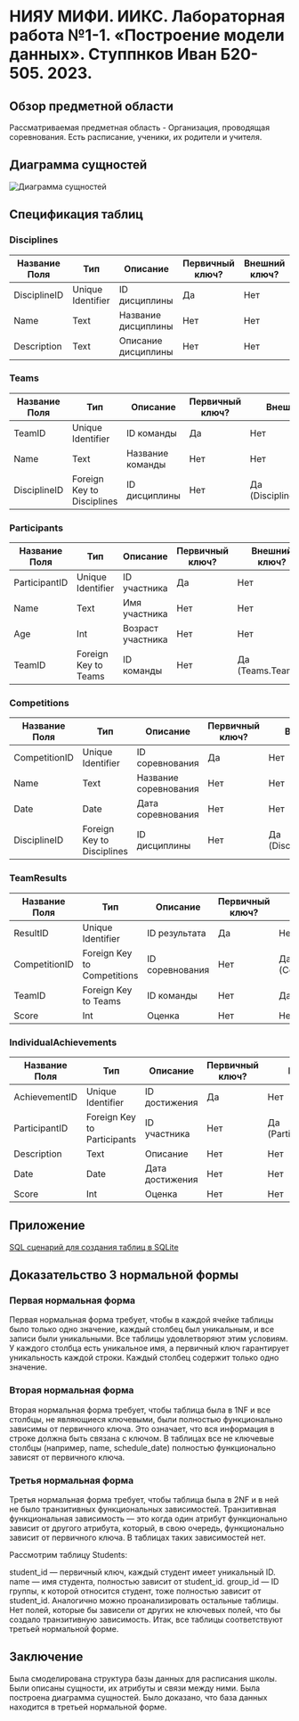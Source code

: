 # НИЯУ МИФИ. ИИКС. Лабораторная работа №1-1. «Построение модели данных». Ступпнков Иван Б20-505. 2023.
## Обзор предметной области

Рассматриваемая предметная область - Организация, проводящая соревнования. Есть расписание, ученики, их родители и учителя.

## Диаграмма сущностей

![Диаграмма сущностей](./school.png)

## Спецификация таблиц

### Disciplines

| Название Поля   | Тип                        | Описание                          | Первичный ключ? | Внешний ключ? |
|-----------------|----------------------------|----------------------------------|-----------------|---------------|
| DisciplineID    | Unique Identifier          | ID дисциплины                     | Да              | Нет           |
| Name            | Text                       | Название дисциплины               | Нет             | Нет           |
| Description     | Text                       | Описание дисциплины               | Нет             | Нет           |

### Teams

| Название Поля   | Тип                        | Описание                          | Первичный ключ? | Внешний ключ?             |
|-----------------|----------------------------|----------------------------------|-----------------|---------------------------|
| TeamID          | Unique Identifier          | ID команды                        | Да              | Нет                       |
| Name            | Text                       | Название команды                  | Нет             | Нет                       |
| DisciplineID    | Foreign Key to Disciplines | ID дисциплины                     | Нет             | Да (Disciplines.DisciplineID) |

### Participants

| Название Поля   | Тип                        | Описание                          | Первичный ключ? | Внешний ключ?         |
|-----------------|----------------------------|----------------------------------|-----------------|-----------------------|
| ParticipantID   | Unique Identifier          | ID участника                      | Да              | Нет                   |
| Name            | Text                       | Имя участника                     | Нет             | Нет                   |
| Age             | Int                        | Возраст участника                 | Нет             | Нет                   |
| TeamID          | Foreign Key to Teams       | ID команды                        | Нет             | Да (Teams.TeamID)      |

### Competitions

| Название Поля   | Тип                        | Описание                          | Первичный ключ? | Внешний ключ?                 |
|-----------------|----------------------------|----------------------------------|-----------------|---------------------------|
| CompetitionID   | Unique Identifier          | ID соревнования                   | Да              | Нет                       |
| Name            | Text                       | Название соревнования             | Нет             | Нет                       |
| Date            | Date                       | Дата соревнования                 | Нет             | Нет                       |
| DisciplineID    | Foreign Key to Disciplines | ID дисциплины                     | Нет             | Да (Disciplines.DisciplineID) |

### TeamResults

| Название Поля   | Тип                        | Описание                          | Первичный ключ? | Внешний ключ?                 |
|-----------------|----------------------------|----------------------------------|-----------------|---------------------------|
| ResultID        | Unique Identifier          | ID результата                     | Да              | Нет                       |
| CompetitionID   | Foreign Key to Competitions| ID соревнования                   | Нет             | Да (Competitions.CompetitionID)|
| TeamID          | Foreign Key to Teams       | ID команды                        | Нет             | Да (Teams.TeamID)          |
| Score           | Int                        | Оценка                           | Нет             | Нет                       |

### IndividualAchievements

| Название Поля   | Тип                        | Описание                          | Первичный ключ? | Внешний ключ?                     |
|-----------------|----------------------------|----------------------------------|-----------------|---------------------------|
| AchievementID   | Unique Identifier          | ID достижения                     | Да              | Нет                       |
| ParticipantID   | Foreign Key to Participants| ID участника                      | Нет             | Да (Participants.ParticipantID)|
| Description     | Text                       | Описание                          | Нет             | Нет                       |
| Date            | Date                       | Дата достижения                   | Нет             | Нет                       |
| Score           | Int                        | Оценка                           | Нет             | Нет                       |







## Приложение
[SQL сценарий для создания таблиц в SQLite](./organization.sql)

## Доказательство 3 нормальной формы

### Первая нормальная форма

Первая нормальная форма требует, чтобы в каждой ячейке таблицы было только одно значение, каждый столбец был уникальным, и все записи были уникальными. Все таблицы удовлетворяют этим условиям. У каждого столбца есть уникальное имя, а первичный ключ гарантирует уникальность каждой строки. Каждый столбец содержит только одно значение.

### Вторая нормальная форма

Вторая нормальная форма требует, чтобы таблица была в 1NF и все столбцы, не являющиеся ключевыми, были полностью функционально зависимы от первичного ключа. Это означает, что вся информация в строке должна быть связана с ключом. В таблицах все не ключевые столбцы (например, name, schedule_date) полностью функционально зависят от первичного ключа.

### Третья нормальная форма

Третья нормальная форма требует, чтобы таблица была в 2NF и в ней не было транзитивных функциональных зависимостей. Транзитивная функциональная зависимость — это когда один атрибут функционально зависит от другого атрибута, который, в свою очередь, функционально зависит от первичного ключа. В таблицах таких зависимостей нет.

Рассмотрим таблицу Students:

student_id — первичный ключ, каждый студент имеет уникальный ID.
name — имя студента, полностью зависит от student_id.
group_id — ID группы, к которой относится студент, тоже полностью зависит от student_id.
Аналогично можно проанализировать остальные таблицы. Нет полей, которые бы зависели от других не ключевых полей, что бы создало транзитивную зависимость. Итак, все таблицы соответствуют третьей нормальной форме.

## Заключение
Была смоделирована структура базы данных для расписания школы. Были описаны сущности, их атрибуты и связи между ними. Была построена диаграмма сущностей. Было доказано, что база данных находится в третьей нормальной форме. 
